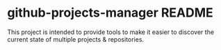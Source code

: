 # github-projects-manager README

This project is intended to provide tools to make it easier to discover the current state of multiple projects & repositories.

